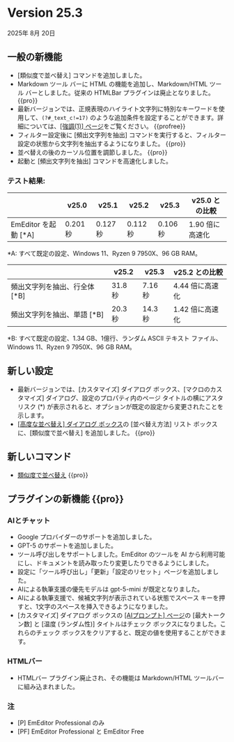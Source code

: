 # Version 25.3

2025年 8月 20日

## 一般の新機能

- [類似度で並べ替え] コマンドを追加しました。
- Markdown ツール バーに HTML の機能を追加し、Markdown/HTML ツール バーとしました。従来の HTMLBar プラグインは廃止となりました。 {{pro}}
- 最新バージョンでは、正規表現のハイライト文字列に特別なキーワードを使用して、`(?#_text_c!=17)` のような追加条件を設定することができます。詳細については、[\[強調(1)\] ページ](../dlg/properties/highlight1/index)をご覧ください。 {{profree}}
- フィルター設定後に [頻出文字列を抽出] コマンドを実行すると、フィルター設定の状態から文字列を抽出するようになりました。 {{pro}}
- 並べ替えの後のカーソル位置を調節しました。 {{pro}}
- 起動と [頻出文字列を抽出] コマンドを高速化しました。

### テスト結果:

|  | v25.0 | v25.1 | v25.2 | v25.3 | v25.0 との比較 |
| --- | --- | --- | --- | --- | --- |
| EmEditor を起動 \[\*A\] | 0.201 秒 | 0.127 秒 | 0.112 秒 | 0.106 秒 | 1.90 倍に高速化 |

\*A: すべて既定の設定、Windows 11、Ryzen 9 7950X、96 GB RAM。

|  | v25.2 | v25.3 | v25.2 との比較 |
| --- | --- | --- | --- |
| 頻出文字列を抽出、行全体 \[\*B\] | 31.8 秒| 7.16 秒| 4.44 倍に高速化 |
| 頻出文字列を抽出、単語 \[\*B\] | 20.3 秒| 14.3 秒| 1.42 倍に高速化 |

\*B: すべて既定の設定、1.34 GB、1億行、ランダム ASCII テキスト ファイル、Windows 11、Ryzen 9 7950X、96 GB RAM。

## 新しい設定

- 最新バージョンでは、[カスタマイズ] ダイアログ ボックス、\[マクロのカスタマイズ\] ダイアログ、設定のプロパティ内のページ タイトルの横にアスタリスク (\*) が表示されると、オプションが既定の設定から変更されたことを示します。
- [\[高度な並べ替え\] ダイアログ ボックス](../dlg/sort_multi/index)の \[並べ替え方法\] リスト ボックスに、\[類似度で並べ替え\] を追加しました。 {{pro}}

## 新しいコマンド

- [類似度で並べ替え](../cmd/sort/sort_similarity) {{pro}}

## プラグインの新機能 {{pro}}

### AIとチャット
- Google プロバイダーのサポートを追加しました。
- GPT-5 のサポートを追加しました。
- ツール呼び出しをサポートしました。EmEditor のツールを AI から利用可能にし、ドキュメントを読み取ったり変更したりできるようにしました。
- 設定に「ツール呼び出し」「更新」「設定のリセット」ページを追加しました。
- AIによる執筆支援の優先モデルは gpt-5-mini が既定となりました。
- AIによる執筆支援で、候補文字列が表示されている状態でスペース キーを押すと、1文字のスペースを挿入できるようになりました。
- \[カスタマイズ\] ダイアログ ボックスの [\[AIプロンプト\] ページ](../dlg/customize/ai_list/index)の \[最大トークン数\] と \[温度 (ランダム性)\] タイトルはチェック ボックスになりました。これらのチェック ボックスをクリアすると、既定の値を使用することができます。

### HTMLバー
- HTMLバー プラグイン廃止され、その機能は Markdown/HTML ツールバーに組み込まれました。

### 注

- \[P\] EmEditor Professional のみ
- \[PF\] EmEditor Professional と EmEditor Free
